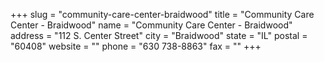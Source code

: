 +++
slug = "community-care-center-braidwood"
title = "Community Care Center - Braidwood"
name = "Community Care Center - Braidwood"
address = "112 S. Center Street"
city = "Braidwood"
state = "IL"
postal = "60408"
website = ""
phone = "630 738-8863"
fax = ""
+++
